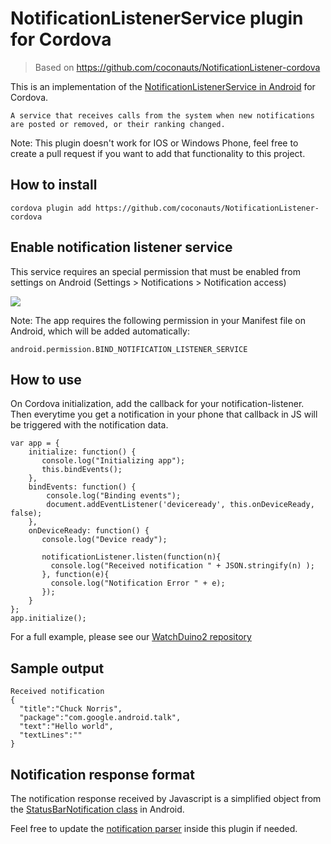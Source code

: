 # NotificationListenerService plugin for Cordova
> Based on https://github.com/coconauts/NotificationListener-cordova

This is an implementation of the
[NotificationListenerService in Android](https://developer.android.com/reference/android/service/notification/NotificationListenerService.html)
for Cordova.

    A service that receives calls from the system when new notifications are posted or removed, or their ranking changed.

Note: This plugin doesn't work for IOS or Windows Phone, feel free to create a pull request if you want to add that functionality to this project.

## How to install

    cordova plugin add https://github.com/coconauts/NotificationListener-cordova

## Enable notification listener service

This service requires an special permission that must be enabled from settings on Android (Settings > Notifications > Notification access)

![](/settings.jpg)

Note: The app requires the following permission in your Manifest file on Android, which will be added automatically:

    android.permission.BIND_NOTIFICATION_LISTENER_SERVICE

## How to use

On Cordova initialization, add the callback for your notification-listener.
Then everytime you get a notification in your phone that callback in JS will be triggered with the notification data.

```
var app = {
    initialize: function() {
       console.log("Initializing app");
       this.bindEvents();
    },
    bindEvents: function() {
        console.log("Binding events");
        document.addEventListener('deviceready', this.onDeviceReady, false);
    },
    onDeviceReady: function() {
       console.log("Device ready");

       notificationListener.listen(function(n){
         console.log("Received notification " + JSON.stringify(n) );
       }, function(e){
         console.log("Notification Error " + e);
       });
    }
};
app.initialize();
```

For a full example, please see our [WatchDuino2 repository](https://github.com/coconauts/watchduino2-companion-app)

## Sample output
```
Received notification
{
  "title":"Chuck Norris",
  "package":"com.google.android.talk",
  "text":"Hello world",
  "textLines":""
}
```

## Notification response format

The notification response received by Javascript is a simplified object from the
[StatusBarNotification class](https://developer.android.com/reference/android/service/notification/StatusBarNotification.html)
in Android.

Feel free to update the
 [notification parser](https://github.com/coconauts/NotificationListener-cordova/blob/master/src/android/NotificationCommands.java#L80) 
 inside this plugin if needed.

